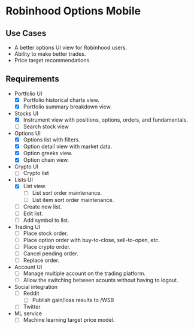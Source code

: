 # Robinhood Options Mobile

## Use Cases
- A better options UI view for Robinhood users.
- Ability to make better trades.
- Price target recommendations. 

## Requirements
- Portfolio UI
  - [x] Portfolio historical charts view.
  - [x] Portfolio summary breakdown view.
- Stocks UI
  - [x] Instrument view with positions, options, orders, and fundamentals.
  - [ ] Search stock view
- Options UI
  - [x] Options list with filters.
  - [x] Option detail view with market data.
  - [x] Option greeks view.
  - [x] Option chain view.
- Crypto UI
  - [ ] Crypto list
- Lists UI
  - [x] List view.
    - [ ] List sort order maintenance.
    - [ ] List item sort order maintenance.
  - [ ] Create new list.
  - [ ] Edit list.
  - [ ] Add symbol to list.
- Trading UI
  - [ ] Place stock order.
  - [ ] Place option order with buy-to-close, sell-to-open, etc.
  - [ ] Place crypto order.
  - [ ] Cancel pending order.
  - [ ] Replace order.
- Account UI
  - [ ] Manage multiple account on the trading platform.
  - [ ] Allow the switching between acounts without having to logout.
- Social integration
  - [ ] Reddit
    - [ ] Publish gain/loss results to /WSB
  - [ ] Twitter
- ML service
  - [ ] Machine learning target price model.
